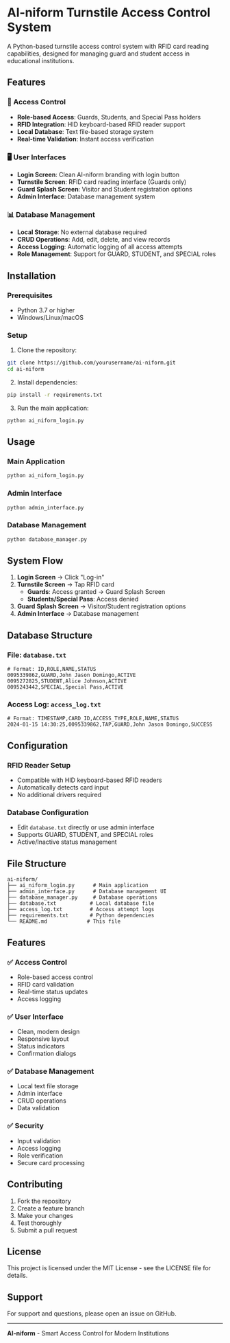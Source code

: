 # AI-niform Turnstile Access Control System

A Python-based turnstile access control system with RFID card reading capabilities, designed for managing guard and student access in educational institutions.

## Features

### 🔐 Access Control
- **Role-based Access**: Guards, Students, and Special Pass holders
- **RFID Integration**: HID keyboard-based RFID reader support
- **Local Database**: Text file-based storage system
- **Real-time Validation**: Instant access verification

### 🖥️ User Interfaces
- **Login Screen**: Clean AI-niform branding with login button
- **Turnstile Screen**: RFID card reading interface (Guards only)
- **Guard Splash Screen**: Visitor and Student registration options
- **Admin Interface**: Database management system

### 📊 Database Management
- **Local Storage**: No external database required
- **CRUD Operations**: Add, edit, delete, and view records
- **Access Logging**: Automatic logging of all access attempts
- **Role Management**: Support for GUARD, STUDENT, and SPECIAL roles

## Installation

### Prerequisites
- Python 3.7 or higher
- Windows/Linux/macOS

### Setup
1. Clone the repository:
```bash
git clone https://github.com/yourusername/ai-niform.git
cd ai-niform
```

2. Install dependencies:
```bash
pip install -r requirements.txt
```

3. Run the main application:
```bash
python ai_niform_login.py
```

## Usage

### Main Application
```bash
python ai_niform_login.py
```

### Admin Interface
```bash
python admin_interface.py
```

### Database Management
```bash
python database_manager.py
```

## System Flow

1. **Login Screen** → Click "Log-in"
2. **Turnstile Screen** → Tap RFID card
   - **Guards**: Access granted → Guard Splash Screen
   - **Students/Special Pass**: Access denied
3. **Guard Splash Screen** → Visitor/Student registration options
4. **Admin Interface** → Database management

## Database Structure

### File: `database.txt`
```
# Format: ID,ROLE,NAME,STATUS
0095339862,GUARD,John Jason Domingo,ACTIVE
0095272825,STUDENT,Alice Johnson,ACTIVE
0095243442,SPECIAL,Special Pass,ACTIVE
```

### Access Log: `access_log.txt`
```
# Format: TIMESTAMP,CARD_ID,ACCESS_TYPE,ROLE,NAME,STATUS
2024-01-15 14:30:25,0095339862,TAP,GUARD,John Jason Domingo,SUCCESS
```

## Configuration

### RFID Reader Setup
- Compatible with HID keyboard-based RFID readers
- Automatically detects card input
- No additional drivers required

### Database Configuration
- Edit `database.txt` directly or use admin interface
- Supports GUARD, STUDENT, and SPECIAL roles
- Active/Inactive status management

## File Structure

```
ai-niform/
├── ai_niform_login.py      # Main application
├── admin_interface.py      # Database management UI
├── database_manager.py     # Database operations
├── database.txt           # Local database file
├── access_log.txt         # Access attempt logs
├── requirements.txt       # Python dependencies
└── README.md             # This file
```

## Features

### ✅ Access Control
- Role-based access control
- RFID card validation
- Real-time status updates
- Access logging

### ✅ User Interface
- Clean, modern design
- Responsive layout
- Status indicators
- Confirmation dialogs

### ✅ Database Management
- Local text file storage
- Admin interface
- CRUD operations
- Data validation

### ✅ Security
- Input validation
- Access logging
- Role verification
- Secure card processing

## Contributing

1. Fork the repository
2. Create a feature branch
3. Make your changes
4. Test thoroughly
5. Submit a pull request

## License

This project is licensed under the MIT License - see the LICENSE file for details.

## Support

For support and questions, please open an issue on GitHub.

---

**AI-niform** - Smart Access Control for Modern Institutions 